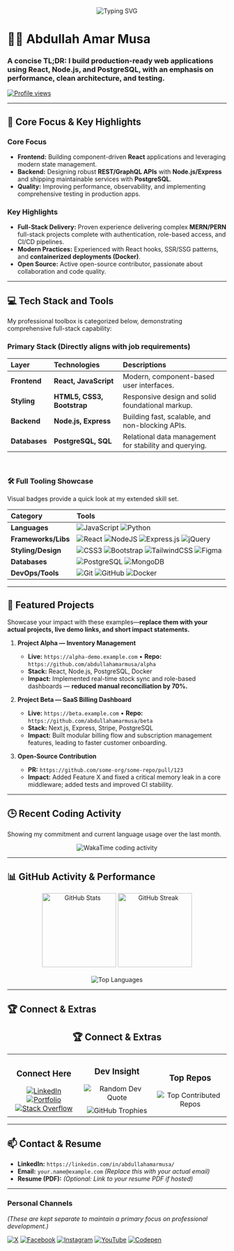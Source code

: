 <div align="center">
    <img src="https://readme-typing-svg.herokuapp.com?font=Fira+Code&pause=1000&color=08BD80&random=false&width=450&lines=Full-Stack+Web+Developer;Building+Modern+Web+Solutions;JavaScript+and+React+Expert" alt="Typing SVG"/>
</div>

# 👨‍💻 Abdullah Amar Musa

### A concise TL;DR: I build production-ready web applications using **React, Node.js, and PostgreSQL**, with an emphasis on performance, clean architecture, and testing.

[![Profile views](https://komarev.com/ghpvc/?username=abdullahamarmusa&color=08BD80&style=for-the-badge)](https://github.com/abdullahamarmusa)

---

## 🚀 Core Focus & Key Highlights

### Core Focus
- **Frontend:** Building component-driven **React** applications and leveraging modern state management.
- **Backend:** Designing robust **REST/GraphQL APIs** with **Node.js/Express** and shipping maintainable services with **PostgreSQL**.
- **Quality:** Improving performance, observability, and implementing comprehensive testing in production apps.

### Key Highlights
* **Full-Stack Delivery:** Proven experience delivering complex **MERN/PERN** full-stack projects complete with authentication, role-based access, and CI/CD pipelines.
* **Modern Practices:** Experienced with React hooks, SSR/SSG patterns, and **containerized deployments (Docker)**.
* **Open Source:** Active open-source contributor, passionate about collaboration and code quality.

---

## 💻 Tech Stack and Tools

My professional toolbox is categorized below, demonstrating comprehensive full-stack capability:

### **Primary Stack (Directly aligns with job requirements)**
| Layer | Technologies | Descriptions |
| :--- | :--- | :--- |
| **Frontend** | **React, JavaScript** | Modern, component-based user interfaces. |
| **Styling** | **HTML5, CSS3, Bootstrap** | Responsive design and solid foundational markup. |
| **Backend** | **Node.js, Express** | Building fast, scalable, and non-blocking APIs. |
| **Databases**| **PostgreSQL, SQL** | Relational data management for stability and querying. |

<br>

### **🛠️ Full Tooling Showcase**

Visual badges provide a quick look at my extended skill set.

| Category | Tools |
| :--- | :--- |
| **Languages** | ![JavaScript](https://img.shields.io/badge/javascript-%23323330.svg?style=flat-square&logo=javascript&logoColor=%23F7DF1E) ![Python](https://img.shields.io/badge/python-3670A0?style=flat-square&logo=python&logoColor=ffdd54) |
| **Frameworks/Libs** | ![React](https://img.shields.io/badge/react-%2320232a.svg?style=flat-square&logo=react&logoColor=%2361DAFB) ![NodeJS](https://img.shields.io/badge/node.js-6DA55F?style=flat-square&logo=node.js&logoColor=white) ![Express.js](https://img.shields.io/badge/express.js-%23404d59.svg?style=flat-square&logo=express&logoColor=%2361DAFB) ![jQuery](https://img.shields.io/badge/jquery-%230769AD.svg?style=flat-square&logo=jquery&logoColor=white) |
| **Styling/Design** | ![CSS3](https://img.shields.io/badge/css3-%231572B6.svg?style=flat-square&logo=css3&logoColor=white) ![Bootstrap](https://img.shields.io/badge/bootstrap-%238511FA.svg?style=flat-square&logo=bootstrap&logoColor=white) ![TailwindCSS](https://img.shields.io/badge/tailwindcss-%2338B2AC.svg?style=flat-square&logo=tailwind-css&logoColor=white) ![Figma](https://img.shields.io/badge/figma-%23F24E1E.svg?style=flat-square&logo=figma&logoColor=white) |
| **Databases** | ![PostgreSQL](https://img.shields.io/badge/PostgreSQL-316192?style=flat-square&logo=postgresql&logoColor=white) ![MongoDB](https://img.shields.io/badge/MongoDB-%234ea94b.svg?style=flat-square&logo=mongodb&logoColor=white) |
| **DevOps/Tools** | ![Git](https://img.shields.io/badge/Git-%23F05033.svg?style=flat-square&logo=git&logoColor=white) ![GitHub](https://img.shields.io/badge/github-%23121011.svg?style=flat-square&logo=github&logoColor=white) ![Docker](https://img.shields.io/badge/docker-%230db7ed.svg?style=flat-square&logo=docker&logoColor=white) |

---

## 📂 Featured Projects

Showcase your impact with these examples—**replace them with your actual projects, live demo links, and short impact statements.**

1.  **Project Alpha — Inventory Management**
    * **Live:** `https://alpha-demo.example.com` • **Repo:** `https://github.com/abdullahamarmusa/alpha`
    * **Stack:** React, Node.js, PostgreSQL, Docker
    * **Impact:** Implemented real-time stock sync and role-based dashboards — **reduced manual reconciliation by 70%.**

2.  **Project Beta — SaaS Billing Dashboard**
    * **Live:** `https://beta.example.com` • **Repo:** `https://github.com/abdullahamarmusa/beta`
    * **Stack:** Next.js, Express, Stripe, PostgreSQL
    * **Impact:** Built modular billing flow and subscription management features, leading to faster customer onboarding.

3.  **Open-Source Contribution**
    * **PR:** `https://github.com/some-org/some-repo/pull/123`
    * **Impact:** Added Feature X and fixed a critical memory leak in a core middleware; added tests and improved CI stability.

---

## 🕒 Recent Coding Activity

Showing my commitment and current language usage over the last month.

<div align="center">
    <img src="https://github-readme-stats.vercel.app/api/wakatime?username=abdullahamarmusa&layout=compact&hide_border=true&theme=dracula&langs_count=5&title_color=08BD80&icon_color=08BD80" alt="WakaTime coding activity" />
</div>

---

## 📊 GitHub Activity & Performance

<div align="center">
    <img src="https://github-readme-stats.vercel.app/api?username=abdullahamarmusa&theme=dracula&hide_border=true&include_all_commits=true&count_private=true&show_icons=true&title_color=08BD80&icon_color=08BD80" alt="GitHub Stats" height="170px"/>
    <img src="https://github-readme-streak-stats.herokuapp.com/?user=abdullahamarmusa&theme=dracula&hide_border=true&date_format=M%20j%5B%2C%20Y%5D&fire=D2452D" alt="GitHub Streak" height="170px"/>
</div>
<br>
<div align="center">
    <img src="https://github-readme-stats.vercel.app/api/top-langs/?username=abdullahamarmusa&theme=dracula&hide_border=true&layout=compact&langs_count=6&title_color=08BD80&icon_color=08BD80" alt="Top Languages"/>
</div>

---

## 🏆 Connect & Extras

<h2 align="center">🏆 Connect & Extras</h2>

<table width="100%">
  <tr>
    <td width="33%" align="center">
      <h3>Connect Here</h3>
      <a href="https://linkedin.com/in/abdullahamarmusa/">
        <img src="https://img.shields.io/badge/LinkedIn-%230077B5.svg?logo=linkedin&logoColor=white&style=for-the-badge" alt="LinkedIn">
      </a>
      <br>
      <a href="link_to_your_portfolio">
        <img src="https://img.shields.io/badge/Portfolio-282c34?style=for-the-badge&logo=firefox&logoColor=#FF7139" alt="Portfolio">
      </a>
      <br>
      <a href="https://stackoverflow.com/users/abdullahamarmusa">
        <img src="https://img.shields.io/badge/-Stackoverflow-FE7A16?logo=stack-overflow&logoColor=white&style=for-the-badge" alt="Stack Overflow">
      </a>
    </td>
    <td width="33%" align="center">
      <h3>Dev Insight</h3>
      <img src="https://quotes-github-readme.vercel.app/api?type=horizontal&theme=dark&max-width=300" alt="Random Dev Quote" style="margin-bottom: 10px;"/>
      <br>
      <img src="https://github-profile-trophy.vercel.app/?username=abdullahamarmusa&theme=onestar&no-frame=true&no-bg=true&margin-w=4" alt="GitHub Trophies"/>
    </td>
    <td width="33%" align="center">
      <h3>Top Repos</h3>
      <img src="https://github-contributor-stats.vercel.app/api?username=abdullahamarmusa&limit=5&theme=onedark&combine_all_yearly_contributions=true&title_color=08BD80" alt="Top Contributed Repos"/>
    </td>
  </tr>
</table>

---

## 📫 Contact & Resume

* **LinkedIn:** `https://linkedin.com/in/abdullahamarmusa/`
* **Email:** `your.name@example.com` *(Replace this with your actual email)*
* **Resume (PDF):** *(Optional: Link to your resume PDF if hosted)*

---

### **Personal Channels**
*(These are kept separate to maintain a primary focus on professional development.)*

[![X](https://img.shields.io/badge/X-black.svg?logo=X&logoColor=white)](https://x.com/abdulahamarmusa) [![Facebook](https://img.shields.io/badge/Facebook-%231877F2.svg?logo=Facebook&logoColor=white)](https://facebook.com/abdullahamarmusa) [![Instagram](https://img.shields.io/badge/Instagram-%23E4405F.svg?logo=Instagram&logoColor=white)](https://instagram.com/abdullahamarmusa) [![YouTube](https://img.shields.io/badge/YouTube-%23FF0000.svg?logo=YouTube&logoColor=white)](https://youtube.com/@abdullahamarmusa) [![Codepen](https://img.shields.io/badge/Codepen-000000?style=flat-square&logo=codepen&logoColor=white)](https://codepen.io/abdullahamarmusa)
